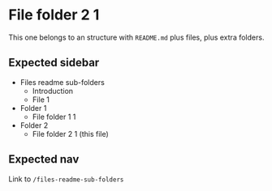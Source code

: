 # File folder 2 1

This one belongs to an structure with `README.md` plus files, plus extra folders.

## Expected sidebar

- Files readme sub-folders
  - Introduction
  - File 1
- Folder 1
  - File folder 1 1
- Folder 2
  - File folder 2 1 (this file)

## Expected nav

Link to `/files-readme-sub-folders`
